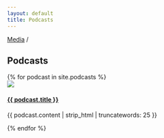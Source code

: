 ```yaml
---
layout: default
title: Podcasts
---
```


<div class="container media-podcast">
  <p class="breadcrumb flush-bottom hard"><a href="{{ site.url }}">Media</a> /</p>
    <h2 class="section-header landing-header flush-top">Podcasts</h2>
    <div data-card-deck class="card-deck">
      <div class="cards-2x">
        <div class="row">
        {% for podcast in site.podcasts %}
          <div class="card">
            <a href="{{ podcast.url }}">
              <img class="card-img-unrestrained" src="{{ podcast.image | imgix: site.imgix | append: site.imgix_placeholder_args }}" data-optimize-img>
            </a>
            <div class="card-block hard-bottom">
              <a href="{{ podcast.url }}">
                <h4 class="card-title card-title--overlap text-uppercase">{{ podcast.title }}</h4>
              </a>
              <p>{{ podcast.content | strip_html | truncatewords: 25 }}</p>
            </div>
          </div>
        {% endfor %}
        </div>
      </div>
    </div>
  </div>